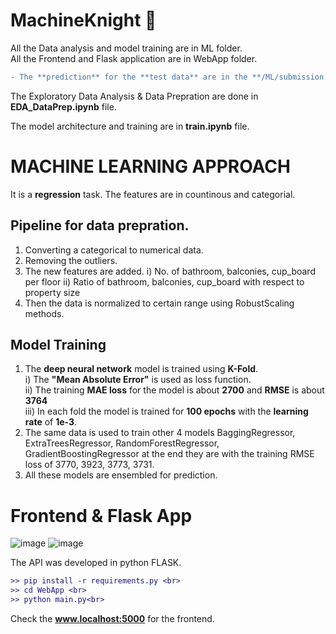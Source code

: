 # MachineKnight 🤖

All the Data analysis and model training are in ML folder. <br>
All the Frontend and Flask application are in WebApp folder.

``` diff
- The **prediction** for the **test data** are in the **/ML/submission.csv**. 
```

The Exploratory Data Analysis & Data Prepration are done in **EDA_DataPrep.ipynb** file.<br>

The model architecture and training are in **train.ipynb** file.


# MACHINE LEARNING APPROACH
It is a **regression** task. The features are in countinous and categorial.

## Pipeline for data prepration.
1. Converting a categorical to numerical data.
2. Removing the outliers.
3. The new features are added.
    i) No. of bathroom, balconies, cup_board per floor
    ii) Ratio of bathroom, balconies, cup_board with respect to property size
4. Then the data is normalized to certain range using RobustScaling methods.

## Model Training
1. The **deep neural network** model is trained using **K-Fold**.<br>
    i)  The **"Mean Absolute Error"** is used as loss function.<br>
    ii) The training **MAE loss** for the model is about **2700** and **RMSE** is about **3764**<br>
    iii) In each fold the model is trained for **100 epochs** with the **learning rate** of **1e-3**.<br>
2. The same data is used to train other 4 models BaggingRegressor, ExtraTreesRegressor, RandomForestRegressor, GradientBoostingRegressor at the end they are with the training RMSE loss of 3770, 3923, 3773, 3731.
3. All these models are ensembled for prediction.

# Frontend & Flask App
![image](https://user-images.githubusercontent.com/65153292/188326798-d6039c1c-2d37-4123-b277-4792807b6a69.png)
![image](https://user-images.githubusercontent.com/65153292/188326833-c7a8839c-2c46-49b1-b340-7e857682472f.png)

The API was developed in python FLASK.<br>

```diff
>> pip install -r requirements.py <br>
>> cd WebApp <br>
>> python main.py<br>
```

Check the **www.localhost:5000** for the frontend.
